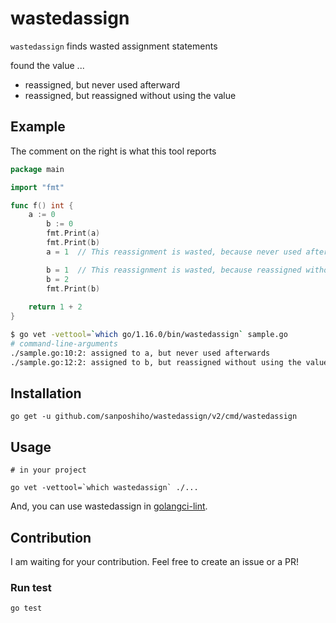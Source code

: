 # wastedassign
`wastedassign` finds wasted assignment statements

found the value ...

- reassigned, but never used afterward
- reassigned, but reassigned without using the value

## Example

The comment on the right is what this tool reports

```go
package main

import "fmt"

func f() int {
	a := 0 
        b := 0
        fmt.Print(a)
        fmt.Print(b)
        a = 1  // This reassignment is wasted, because never used afterwards. Wastedassign find this 

        b = 1  // This reassignment is wasted, because reassigned without use this value. Wastedassign find this 
        b = 2
        fmt.Print(b)
        
	return 1 + 2
}
```


```bash
$ go vet -vettool=`which go/1.16.0/bin/wastedassign` sample.go            
# command-line-arguments
./sample.go:10:2: assigned to a, but never used afterwards
./sample.go:12:2: assigned to b, but reassigned without using the value
```


## Installation

```
go get -u github.com/sanposhiho/wastedassign/v2/cmd/wastedassign
```

## Usage

```
# in your project

go vet -vettool=`which wastedassign` ./...
```

And, you can use wastedassign in [golangci-lint](https://github.com/golangci/golangci-lint).

## Contribution

I am waiting for your contribution. Feel free to create an issue or a PR!

### Run test

```
go test
```
